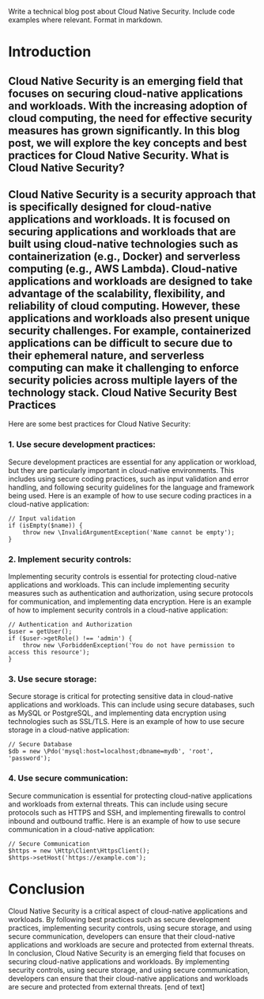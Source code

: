  Write a technical blog post about Cloud Native Security. Include code examples where relevant. Format in markdown.

Introduction
============

Cloud Native Security is an emerging field that focuses on securing cloud-native applications and workloads. With the increasing adoption of cloud computing, the need for effective security measures has grown significantly. In this blog post, we will explore the key concepts and best practices for Cloud Native Security.
What is Cloud Native Security?
-----------------

Cloud Native Security is a security approach that is specifically designed for cloud-native applications and workloads. It is focused on securing applications and workloads that are built using cloud-native technologies such as containerization (e.g., Docker) and serverless computing (e.g., AWS Lambda).
Cloud-native applications and workloads are designed to take advantage of the scalability, flexibility, and reliability of cloud computing. However, these applications and workloads also present unique security challenges. For example, containerized applications can be difficult to secure due to their ephemeral nature, and serverless computing can make it challenging to enforce security policies across multiple layers of the technology stack.
Cloud Native Security Best Practices
-----------------

Here are some best practices for Cloud Native Security:

### 1. **Use secure development practices**:

Secure development practices are essential for any application or workload, but they are particularly important in cloud-native environments. This includes using secure coding practices, such as input validation and error handling, and following security guidelines for the language and framework being used.
Here is an example of how to use secure coding practices in a cloud-native application:
```
// Input validation
if (isEmpty($name)) {
    throw new \InvalidArgumentException('Name cannot be empty');
}
```

### 2. **Implement security controls**:

Implementing security controls is essential for protecting cloud-native applications and workloads. This can include implementing security measures such as authentication and authorization, using secure protocols for communication, and implementing data encryption.
Here is an example of how to implement security controls in a cloud-native application:
```
// Authentication and Authorization
$user = getUser();
if ($user->getRole() !== 'admin') {
    throw new \ForbiddenException('You do not have permission to access this resource');
}
```

### 3. **Use secure storage**:

Secure storage is critical for protecting sensitive data in cloud-native applications and workloads. This can include using secure databases, such as MySQL or PostgreSQL, and implementing data encryption using technologies such as SSL/TLS.
Here is an example of how to use secure storage in a cloud-native application:
```
// Secure Database
$db = new \Pdo('mysql:host=localhost;dbname=mydb', 'root', 'password');
```

### 4. **Use secure communication**:

Secure communication is essential for protecting cloud-native applications and workloads from external threats. This can include using secure protocols such as HTTPS and SSH, and implementing firewalls to control inbound and outbound traffic.
Here is an example of how to use secure communication in a cloud-native application:
```
// Secure Communication
$https = new \Http\Client\HttpsClient();
$https->setHost('https://example.com');
```

Conclusion
==============

Cloud Native Security is a critical aspect of cloud-native applications and workloads. By following best practices such as secure development practices, implementing security controls, using secure storage, and using secure communication, developers can ensure that their cloud-native applications and workloads are secure and protected from external threats.
In conclusion, Cloud Native Security is an emerging field that focuses on securing cloud-native applications and workloads. By implementing security controls, using secure storage, and using secure communication, developers can ensure that their cloud-native applications and workloads are secure and protected from external threats. [end of text]


